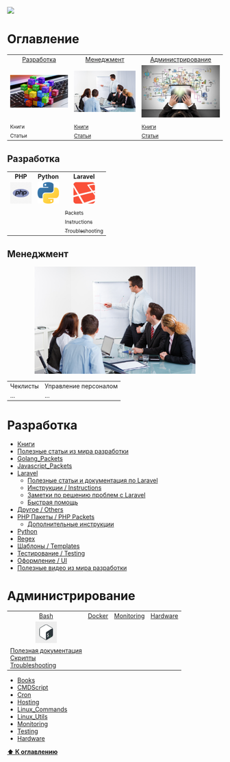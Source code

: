 ![](https://github.styleci.io/repos/7548986/shield?style=plastic)

# Оглавление
<table>
    <tr>
        <td align="center">
            <a href="#разработка">Разработка</a>
        </td>
        <td align="center">
            <a href="#менеджмент">Менеджмент</a>
        </td>
        <td align="center">
            <a href="#администрирование">Администрирование</a>
        </td>
    </tr>
    <tr>
        <td align="center">
            <a href="programming"><img src="images/programming.jpg" width=300px;></a>
        </td>
        <td align="center">
            <a href="#management"><img src="images/management.jpg" width=300px;></a>
        </td>
        <td align="center">
            <a href="#administration"><img src="images/administration.jpg" width=300px;></a>
        </td> 
    </tr>
    <tr>
        <td>
            <sub>Книги</sub><br/>
            <sub>Статьи</sub>
        </td>
        <td>
            <sub><a href="/Management/Books/README.md">Книги</a></sub><br/>
            <sub><a href="/Management/Posts/README.md">Статьи</a></sub>
        </td>
        <td>
            <sub><a href="/Management/Books/README.md">Книги</a></sub><br/>
            <sub><a href="/Management/Posts/README.md">Статьи</a></sub>
        </td> 
    </tr>
</table>

## Разработка

<table>
    <tr>
        <td align="center">
            <b>PHP</b>
        </td>
        <td align="center">
            <b>Python</b>
        </td>
        <td align="center">
            <b>Laravel</b>
        </td>    
    </tr>
    <tr>
        <td align="center">
            <img src="images/php.jpg" width="50">
        </td>
        <td align="center">
            <img src="images/python.png" width="50">
        </td>
        <td align="center">
                <img src="images/laravel.jpg" width="50">
        </td>
    </tr>
    <tr>
        <td>
        </td>
        <td>
        </td>
        <td>
            <a href=""><sub>Packets</sub></a><br/>
            <a href=""><sub>Instructions</sub></a><br/>
            <a href=""><sub>Troubleshooting</sub></a>
        </td>
    </tr>
</table>


## Менеджмент
<p align="center">
    <img src="images/management.jpg" height=250px;>
</p>

<table>
    <tr>
        <td align="center">
            Чеклисты
        </td>
        <td align="center">
            Управление персоналом
        </td>
    </tr>
    <tr>
        <td>
            ...
        </td>
        <td>
            ...
        </td>
    </tr>
</table>


# Разработка

* [Книги](Development/Books)
* [Полезные статьи из мира разработки](Development/Docs)
* [Golang_Packets](Javascript_Packets/Golang_Packets)
* [Javascript_Packets](Development/Javascript_Packets)
* [Laravel](Development/Laravel)
    * [Полезные статьи и документация по Laravel](/Development/Laravel/Documentation)
    * [Инструкции / Instructions](/Development/Laravel/Instructions)
    * [Заметки по решению проблем с Laravel](/Development/Laravel/Troubleshooting)
    * [Быстрая помощь](/Development/Laravel/QuickHelp)
* [Другое / Others](Development/Others)
* [PHP Пакеты / PHP Packets](/Development/PHP_Packets)
    - [Дополнительные инструкции](/Development/PHP_Packets/Instructions)
* [Python](Development/Python)
* [Regex](Development/Regex)
* [Шаблоны / Templates](Development/Templates)
* [Тестирование / Testing](Development/Testing)
* [Оформление / UI](Development/UI)
* [Полезные видео из мира разработки](Development/Videos)

# Администрирование

<table>
    <tr>
        <td align="center">
            <a href="/DevOps/Bash/">Bash</a><br/>
        </td>
        <td align="center">
            <a href="/Management/Posts/README.md">Docker</a><br/>
        </td>
        <td align="center">
            <a href="/Management/Posts/README.md">Monitoring</a>
        </td>
        <td align="center">
            <a href="/Management/Posts/README.md">Hardware</a>
        </td>
    </tr>
    <tr>
        <td align="center">
            <img src="images/bash.jpg" width="50">
        </td>
    </tr>
    <tr>
        <td>
            <a href="/DevOps/Bash/Documentation/README.md">Полезная документация</a><br/>
            <a href="/DevOps/Bash/Scripts/..">Скрипты</a><br/>
            <a href="/DevOps/Bash/Torubleshooting/">Troubleshooting</a>
        </td>
    </tr>
</table>

    
* [Books](DevOps/Books)
* [CMDScript](DevOps/CMDScript)
* [Cron](DevOps/Cron)
* [Hosting](DevOps/Hosting)
* [Linux_Commands](DevOps/Linux_Commands)
* [Linux_Utils](DevOps/Linux_Utils)
* [Monitoring](DevOps/Monitoring)
* [Testing](DevOps/Testing)
* [Hardware](Hardware)

**[⬆ К оглавлению](#Оглавление)**